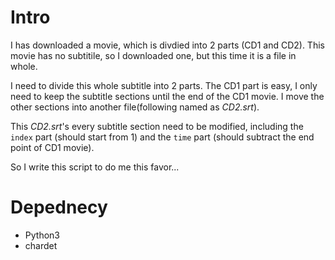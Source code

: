 Intro
=====

I has downloaded a movie, which is divdied into 2 parts (CD1 and CD2). This movie has no subtitile, so I downloaded one, but this time it is a file in whole.

I need to divide this whole subtitle into 2 parts. The CD1 part is easy, I only need to keep the subtitle sections until the end of the CD1 movie. I move the other sections into another file(following named as *CD2.srt*).

This *CD2.srt*'s every subtitle section need to be modified, including the `index` part (should start from 1) and the `time` part (should subtract the end point of CD1 movie).

So I write this script to do me this favor...

Depednecy
========

* Python3
* chardet
